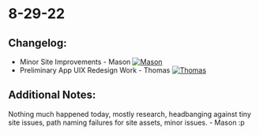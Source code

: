 # 8-29-22

## Changelog:

- Minor Site Improvements - Mason [![Mason](https://img.shields.io/github/followers/MasonT8198?style=social)](https://github.com/MasonT8198)
- Preliminary App UIX Redesign Work - Thomas [![Thomas](https://img.shields.io/github/followers/ro-bot1?style=social)](https://github.com/ro-bot1)

## Additional Notes:
Nothing much happened today, mostly research, headbanging against tiny site issues, path naming failures for site assets, minor issues. - Mason :p